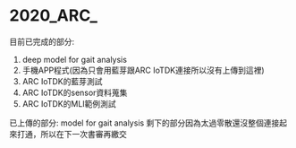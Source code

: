 # 2020_ARC_
目前已完成的部分:
1. deep model for gait analysis
2. 手機APP程式(因為只會用藍芽跟ARC IoTDK連接所以沒有上傳到這裡)
3. ARC IoTDK的藍芽測試
4. ARC IoTDK的sensor資料蒐集
5. ARC IoTDK的MLI範例測試

已上傳的部分:
model for gait analysis
剩下的部分因為太過零散還沒整個連接起來打通，所以在下一次書審再繳交

